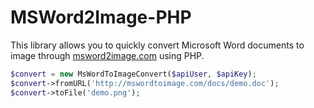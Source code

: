 # MSWord2Image-PHP

This library allows you to quickly convert Microsoft Word documents to image through [msword2image.com](http://msword2image.com) using PHP.

```php
$convert = new MsWordToImageConvert($apiUser, $apiKey);
$convert->fromURL('http://mswordtoimage.com/docs/demo.doc');
$convert->toFile('demo.png');
```

